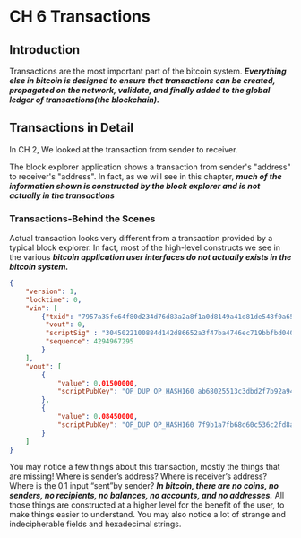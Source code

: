 # CH 6 Transactions

## Introduction

Transactions are the most important part of the bitcoin system.  ***Everything else in bitcoin is designed to ensure that transactions can be created, propagated on the network, validate, and finally added to the global ledger of transactions(the blockchain).***

## Transactions in Detail

In CH 2, We looked at the transaction from sender to receiver.

The block explorer application shows a transaction from sender's "address" to receiver's "address". In fact, as we will see in this chapter, ***much of the information shown is constructed by the block explorer and is not actually in the transactions***

### Transactions-Behind the Scenes

Actual transaction looks very different from a transaction provided by a typical block explorer. In fact, most of the high-level constructs we see in the various ***bitcoin application user interfaces do not actually exists in the bitcoin system.***

```json
{
    "version": 1,
    "locktime": 0,
    "vin": [
        {"txid": "7957a35fe64f80d234d76d83a2a8f1a0d8149a41d81de548f0a65a8a999f6f18",
         "vout": 0,
         "scriptSig" : "3045022100884d142d86652a3f47ba4746ec719bbfbd040a570b1deccbb6498c75c4ae24cb02204b9f039ff08df09cbe9f6addac960298cad530a863ea8f53982c09db8f6e3813[ALL] 0484ecc0d46f1918b30928fa0e4ed99f16a0fb4fde0735e7ade8416ab9fe423cc5412336376789d172787ec3457eee41c04f4938de5cc17b4a10fa336a8d752adf",
         "sequence": 4294967295
        }
    ],
    "vout": [
        {
            "value": 0.01500000,
            "scriptPubKey": "OP_DUP OP_HASH160 ab68025513c3dbd2f7b92a94e0581f5d50f654e7 OP_EQUALVERIFY OP_CHECKSIG"    
        },
        {
            "value": 0.08450000,
            "scriptPubKey": "OP_DUP OP_HASH160 7f9b1a7fb68d60c536c2fd8aeaa53a8f3cc025a8 OP_EQUALVERIFY OP_CHECKSIG",
        }
    ]
}
```

You may notice a few things about this transaction, mostly the things that  are  missing!  Where  is  sender’s  address?  Where  is  receiver’s  address?  Where  is  the  0.1  input  “sent”by  sender?  ***In bitcoin, there are no coins,  no senders, no recipients, no balances, no accounts, and no addresses.*** All those things are constructed at a higher level for the benefit of the user, to make things easier to understand. You may also notice a lot of strange and  indecipherable  fields  and  hexadecimal strings.

